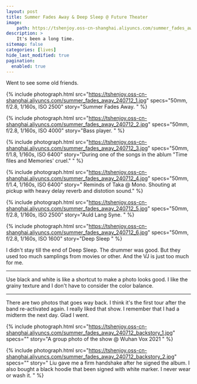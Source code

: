 ```yaml
---
layout: post
title: Summer Fades Away & Deep Sleep @ Future Theater 
image:
    path: https://tshenjoy.oss-cn-shanghai.aliyuncs.com/summer_fades_away_240712_1.jpg
description: >
    It's been a long time.
sitemap: false
categories: [lives]
hide_last_modified: true
pagination: 
  enabled: true
---
```


Went to see some old friends.

{% include photograph.html
src="https://tshenjoy.oss-cn-shanghai.aliyuncs.com/summer_fades_away_240712_1.jpg"
specs="50mm, f/2.8, 1/160s, ISO 2500"
story="Summer Fades Away. " %}

{% include photograph.html
src="https://tshenjoy.oss-cn-shanghai.aliyuncs.com/summer_fades_away_240712_2.jpg"
specs="50mm, f/2.8, 1/160s, ISO 4000"
story="Bass player. " %}

{% include photograph.html
src="https://tshenjoy.oss-cn-shanghai.aliyuncs.com/summer_fades_away_240712_3.jpg"
specs="50mm, f/1.8, 1/160s, ISO 6400"
story="During one of the songs in the ablum "Time files and Memories' cruel." " %}

{% include photograph.html
src="https://tshenjoy.oss-cn-shanghai.aliyuncs.com/summer_fades_away_240712_4.jpg"
specs="50mm, f/1.4, 1/160s, ISO 6400"
story=" Reminds of Taka @ Mono. Shouting at pickup with heavy delay reverb and distotion sound." %}

{% include photograph.html
src="https://tshenjoy.oss-cn-shanghai.aliyuncs.com/summer_fades_away_240712_5.jpg"
specs="50mm, f/2.8, 1/160s, ISO 2500"
story="Auld Lang Syne. " %}

{% include photograph.html
src="https://tshenjoy.oss-cn-shanghai.aliyuncs.com/summer_fades_away_240712_6.jpg"
specs="50mm, f/2.8, 1/160s, ISO 1600"
story="Deep Sleep " %}

I didn't stay till the end of Deep Sleep. The drummer was good. But they used too much samplings from movies or other. And the VJ is just too much for me. 

---

Use black and white is like a shortcut to make a photo looks good. I like the grainy texture and I don't have to consider the color balance. 

---

There are two photos that goes way back. I think it's the first tour after the band re-activated again. I really liked that show. I remember that I had a midterm the next day. Glad I went.

{% include photograph.html
src="https://tshenjoy.oss-cn-shanghai.aliyuncs.com/summer_fades_away_240712_backstory_1.jpg"
specs=""
story="A group photo of the show @ Wuhan Vox 2021 " %}

{% include photograph.html
src="https://tshenjoy.oss-cn-shanghai.aliyuncs.com/summer_fades_away_240712_backstory_2.jpg"
specs=""
story=" Liu gave me a firm handshake after he signed the album. I also bought a black hoodie that been signed with white marker. I never wear or wash it. " %}


<!-- ![summer_fades_away_240712_1](https://tshenjoy.oss-cn-shanghai.aliyuncs.com/summer_fades_away_240712_1.jpg)
![summer_fades_away_240712_2](https://tshenjoy.oss-cn-shanghai.aliyuncs.com/summer_fades_away_240712_2.jpg)
![summer_fades_away_240712_3](https://tshenjoy.oss-cn-shanghai.aliyuncs.com/summer_fades_away_240712_3.jpg)
![summer_fades_away_240712_4](https://tshenjoy.oss-cn-shanghai.aliyuncs.com/summer_fades_away_240712_4.jpg)
![summer_fades_away_240712_5](https://tshenjoy.oss-cn-shanghai.aliyuncs.com/summer_fades_away_240712_5.jpg)
![summer_fades_away_240712_6](https://tshenjoy.oss-cn-shanghai.aliyuncs.com/summer_fades_away_240712_6.jpg)
![summer_fades_away_240712_backstory_1](https://tshenjoy.oss-cn-shanghai.aliyuncs.com/summer_fades_away_240712_backstory_1.jpg)
![summer_fades_away_240712_backstory_2](https://tshenjoy.oss-cn-shanghai.aliyuncs.com/summer_fades_away_240712_backstory_2.jpg) -->